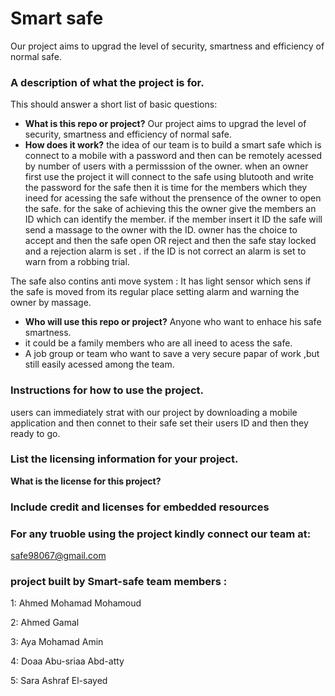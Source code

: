 

# Smart safe 


Our project aims to upgrad the level of security, smartness and efficiency of normal safe.

### A description of what the project is for.

This should answer a short list of basic questions:

* **What is this repo or project?** Our project aims to upgrad the level of security, smartness and efficiency of normal safe.
* **How does it work?** the idea of our team is to build a smart safe which is connect to a mobile with a password and then 
can be remotely acessed by number of users with a permisssion of the owner. 
when an owner first use the project it will connect to the safe using blutooth and write the password for the safe 
then it is time for the members which they ineed for acessing the safe without the prensence of the owner to open the safe.
for the sake of  achieving this the owner give the members an ID which can identify the member. 
if the member insert it ID the safe will send a massage to the owner with the ID. 
owner has the choice to accept and then the safe open 
OR reject and then the safe stay locked and a rejection alarm is set . 
if the ID is not correct an alarm is set to warn from a robbing trial.  

The safe also contins anti move system :
     It has light sensor which sens if the safe is moved from its regular place setting alarm and warning the owner by massage.
* **Who will use this repo or project?** Anyone who want to enhace his safe smartness.
* it could be a family members who are all ineed to acess the safe.
* A job group or team who want to save a very secure papar of work ,but still easily acessed among the team.     


### Instructions for how to  use the project.

users can immediately strat with our project by downloading a mobile application and 
then connet to their safe set their users ID and then they ready to go.




### List the licensing information for your project.

**What is the license for this project?**
### Include credit and licenses for embedded resources



### For any truoble using the project kindly connect our team at:
 safe98067@gmail.com



### project built by Smart-safe team members :

1: Ahmed Mohamad Mohamoud 

2: Ahmed Gamal

3: Aya Mohamad Amin

4: Doaa Abu-sriaa Abd-atty

5: Sara Ashraf El-sayed
